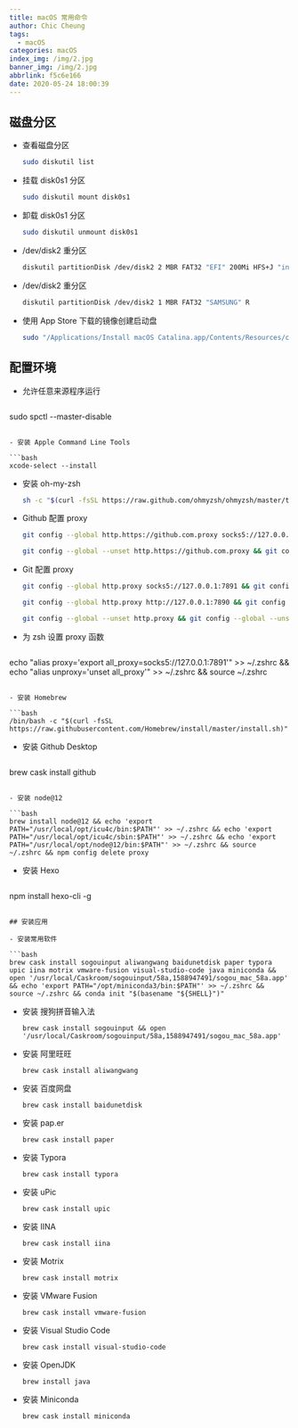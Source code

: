 ```yaml
---
title: macOS 常用命令
author: Chic Cheung
tags:
  - macOS
categories: macOS
index_img: /img/2.jpg
banner_img: /img/2.jpg
abbrlink: f5c6e166
date: 2020-05-24 18:00:39
---
```


## 磁盘分区

- 查看磁盘分区

  ```bash
  sudo diskutil list
  ```

  

- 挂载 disk0s1 分区

  ```bash
  sudo diskutil mount disk0s1
  ```

  

- 卸载 disk0s1 分区

  ```bash
  sudo diskutil unmount disk0s1
  ```

  

- /dev/disk2 重分区

  ```bash
  diskutil partitionDisk /dev/disk2 2 MBR FAT32 "EFI" 200Mi HFS+J "install_osx" R
  ```

  

- /dev/disk2 重分区

  ```bash
  diskutil partitionDisk /dev/disk2 1 MBR FAT32 "SAMSUNG" R
  ```

  

- 使用 App Store 下载的镜像创建启动盘

  ```bash
  sudo "/Applications/Install macOS Catalina.app/Contents/Resources/createinstallmedia" --volume  /Volumes/install_osx --nointeraction
  ```
  
  



## 配置环境

- 允许任意来源程序运行

  ```bash
sudo spctl --master-disable
  ```

- 安装 Apple Command Line Tools

  ```bash
xcode-select --install
  ```

- 安装 oh-my-zsh

  ```bash
  sh -c "$(curl -fsSL https://raw.github.com/ohmyzsh/ohmyzsh/master/tools/install.sh)"
  ```

- Github 配置 proxy

  ```bash
  git config --global http.https://github.com.proxy socks5://127.0.0.1:7891 && git config --global http.http://github.com.proxy socks5://127.0.0.1:7891
  ```

  ```bash
  git config --global --unset http.https://github.com.proxy && git config --global --unset http.http://github.com.proxy
  ```

- Git 配置 proxy

  ```bash
  git config --global http.proxy socks5://127.0.0.1:7891 && git config --global https.proxy socks5://127.0.0.1:7891
  ```
  
  ```bash
  git config --global http.proxy http://127.0.0.1:7890 && git config --global https.proxy https://127.0.0.1:7890
  ```
  
  ```bash
  git config --global --unset http.proxy && git config --global --unset https.proxy
  ```
  
- 为 zsh 设置 proxy 函数

  ```bash
echo "alias proxy='export all_proxy=socks5://127.0.0.1:7891'" >> ~/.zshrc && echo "alias unproxy='unset all_proxy'" >> ~/.zshrc && source ~/.zshrc
  ```

- 安装 Homebrew

  ```bash
  /bin/bash -c "$(curl -fsSL https://raw.githubusercontent.com/Homebrew/install/master/install.sh)"
  ```

  

- 安装 Github Desktop

  ```bash
brew cask install github
  ```

- 安装 node@12

  ```bash
brew install node@12 && echo 'export PATH="/usr/local/opt/icu4c/bin:$PATH"' >> ~/.zshrc && echo 'export PATH="/usr/local/opt/icu4c/sbin:$PATH"' >> ~/.zshrc && echo 'export PATH="/usr/local/opt/node@12/bin:$PATH"' >> ~/.zshrc && source ~/.zshrc && npm config delete proxy
  ```

- 安装 Hexo

  ```bash
npm install hexo-cli -g
  ```

## 安装应用

- 安装常用软件

  ```bash
brew cask install sogouinput aliwangwang baidunetdisk paper typora upic iina motrix vmware-fusion visual-studio-code java miniconda && open '/usr/local/Caskroom/sogouinput/58a,1588947491/sogou_mac_58a.app' && echo 'export PATH="/opt/miniconda3/bin:$PATH"' >> ~/.zshrc && source ~/.zshrc && conda init "$(basename "${SHELL}")"
  ```

- 安装 搜狗拼音输入法

  `brew cask install sogouinput && open '/usr/local/Caskroom/sogouinput/58a,1588947491/sogou_mac_58a.app'`

  

- 安装 阿里旺旺

  `brew cask install aliwangwang`

  

- 安装 百度网盘

  `brew cask install baidunetdisk`

  

- 安装 pap.er

  `brew cask install paper`

  

- 安装 Typora

  `brew cask install typora`

  

- 安装 uPic

  `brew cask install upic`

  

- 安装 IINA

  `brew cask install iina`

  

- 安装 Motrix

  `brew cask install motrix`

  

- 安装 VMware Fusion

  `brew cask install vmware-fusion`

  

- 安装 Visual Studio Code

  `brew cask install visual-studio-code`

  

- 安装 OpenJDK

  `brew install java`

  

- 安装 Miniconda

  `brew cask install miniconda`

